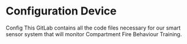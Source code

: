 # Configuration Device
Config
This GitLab contains all the code files necessary for our smart sensor system that will monitor Compartment Fire Behaviour Training.
